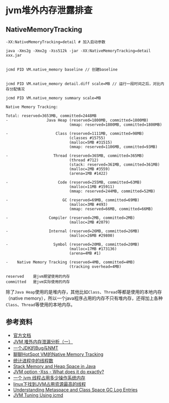 # jvm堆外内存泄露排查

## NativeMemoryTracking


```
-XX:NativeMemoryTracking=detail # 加入启动参数

java -Xms2g -Xmx2g -Xss512k -jar -XX:NativeMemoryTracking=detail xxx.jar


jcmd PID VM.native_memory baseline // 创建baseline


jcmd PID VM.native_memory detail.diff scale=MB // 运行一段时间之后，对比内存分配情况

```


`jcmd PID VM.native_memory summary scale=MB`

```
Native Memory Tracking:

Total: reserved=3653MB, committed=2448MB
-                 Java Heap (reserved=1800MB, committed=1800MB)
                            (mmap: reserved=1800MB, committed=1800MB) 
 
-                     Class (reserved=1111MB, committed=98MB)
                            (classes #15755)
                            (malloc=5MB #31515) 
                            (mmap: reserved=1106MB, committed=93MB) 
 
-                    Thread (reserved=365MB, committed=365MB)
                            (thread #712)
                            (stack: reserved=361MB, committed=361MB)
                            (malloc=2MB #3559) 
                            (arena=1MB #1422)
 
-                      Code (reserved=255MB, committed=63MB)
                            (malloc=11MB #15911) 
                            (mmap: reserved=244MB, committed=52MB) 
 
-                        GC (reserved=69MB, committed=69MB)
                            (malloc=3MB #493) 
                            (mmap: reserved=66MB, committed=66MB) 
 
-                  Compiler (reserved=2MB, committed=2MB)
                            (malloc=2MB #2079) 
 
-                  Internal (reserved=26MB, committed=26MB)
                            (malloc=26MB #29800) 
 
-                    Symbol (reserved=20MB, committed=20MB)
                            (malloc=17MB #173136) 
                            (arena=4MB #1)
 
-    Native Memory Tracking (reserved=4MB, committed=4MB)
                            (tracking overhead=4MB)
```


```
reserved    是jvm期望使用的内存
committed   是jvm实际使用的内存

```


除了`Java Heap`使用的是堆内存，其他比如`Class`、`Thread`等都是使用的本地内存（native memory），所以一个java程序占用的内存不只有堆内存，还得加上各种`Class`、`Thread`等使用的本地内存。



## 参考资料
- [官方文档](https://docs.oracle.com/javase/8/docs/technotes/guides/vm/nmt-8.html)
- [JVM 堆外内存泄漏分析（一）](https://coderbee.net/index.php/jvm/20190913/1929)
- [一个JDK的Bug与NMT](http://fengbo.cool/java-nmt.html)
- [聊聊HotSpot VM的Native Memory Tracking](https://cloud.tencent.com/developer/article/1406522)
- [统计进程中的线程数](https://www.cnblogs.com/duanxz/archive/2012/10/25/2738897.html)
- [Stack Memory and Heap Space in Java](https://www.baeldung.com/java-stack-heap)
- [JVM option -Xss - What does it do exactly?](https://stackoverflow.com/questions/4967885/jvm-option-xss-what-does-it-do-exactly)
- [一个 jvm 线程占用多少操作系统内存](https://my.oschina.net/xiaominmin/blog/3136486)
- [linux下找到JVM占用资源最高的线程](https://blog.51cto.com/u_15127675/3744316)
- [Understanding Metaspace and Class Space GC Log Entries](https://poonamparhar.github.io/understanding-metaspace-gc-logs/)
- [JVM Tuning Using jcmd](https://dzone.com/articles/jvm-tuning-using-jcmd)